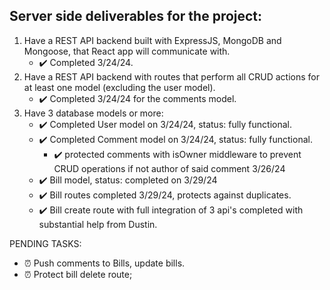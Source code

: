 ## Server side deliverables for the project:
1. Have a REST API backend built with ExpressJS, MongoDB and Mongoose, that React app will communicate with.
   - ✔️ Completed 3/24/24.
2. Have a REST API backend with routes that perform all CRUD actions for at least one model (excluding the user model).
   - ✔️ Completed 3/24/24 for the comments model.
3. Have 3 database models or more:
   - ✔️ Completed User model on 3/24/24, status: fully functional.
   - ✔️ Completed Comment model on 3/24/24, status: fully functional. 
      - ✔️ protected comments with isOwner middleware to prevent CRUD operations if not author of said comment 3/26/24 
   - ✔️  Bill model, status: completed on 3/29/24 
   - ✔️  Bill routes completed 3/29/24, protects against duplicates.
   - ✔️ Bill create route with full integration of 3 api's completed with substantial help from Dustin.

PENDING TASKS:
- ⏰ Push comments to Bills, update bills.
- ⏰ Protect bill delete route;